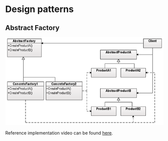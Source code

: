 # Design patterns

## Abstract Factory

![UML Class Diagram](abstractfactory/Abstract_Factory_design_pattern.png)

Reference implementation video can be found [here](https://www.youtube.com/watch?v=3d83lNwaPkw&feature=youtu.be).
